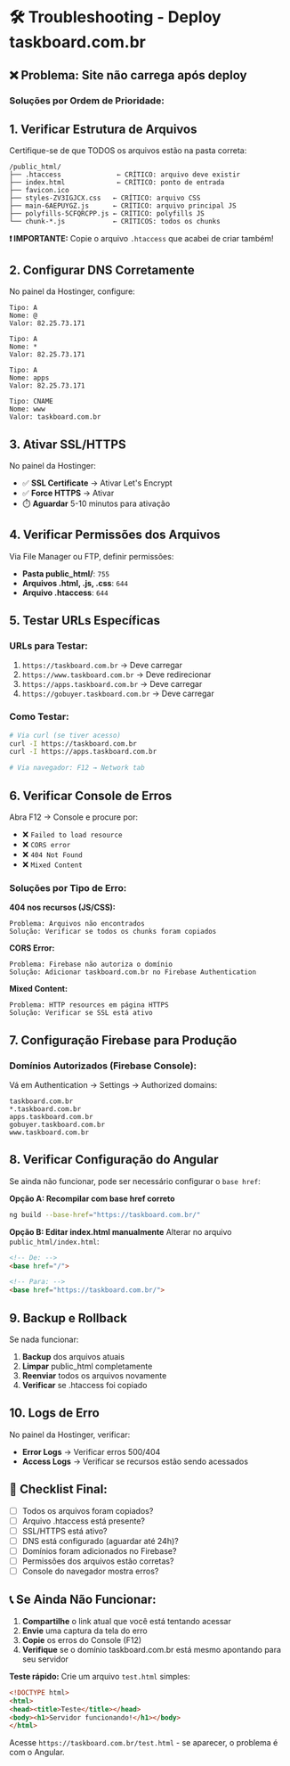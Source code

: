 # 🛠️ Troubleshooting - Deploy taskboard.com.br

## ❌ Problema: Site não carrega após deploy

### **Soluções por Ordem de Prioridade:**

## 1. **Verificar Estrutura de Arquivos**
Certifique-se de que TODOS os arquivos estão na pasta correta:

```
/public_html/
├── .htaccess              ← CRÍTICO: arquivo deve existir
├── index.html             ← CRÍTICO: ponto de entrada
├── favicon.ico
├── styles-ZV3IGJCX.css   ← CRÍTICO: arquivo CSS
├── main-6AEPUYGZ.js      ← CRÍTICO: arquivo principal JS
├── polyfills-5CFQRCPP.js ← CRÍTICO: polyfills JS
└── chunk-*.js            ← CRÍTICOS: todos os chunks
```

**❗ IMPORTANTE:** Copie o arquivo `.htaccess` que acabei de criar também!

## 2. **Configurar DNS Corretamente**
No painel da Hostinger, configure:

```
Tipo: A
Nome: @
Valor: 82.25.73.171

Tipo: A  
Nome: *
Valor: 82.25.73.171

Tipo: A
Nome: apps
Valor: 82.25.73.171

Tipo: CNAME
Nome: www
Valor: taskboard.com.br
```

## 3. **Ativar SSL/HTTPS**
No painel da Hostinger:
- ✅ **SSL Certificate** → Ativar Let's Encrypt
- ✅ **Force HTTPS** → Ativar
- ⏱️ **Aguardar** 5-10 minutos para ativação

## 4. **Verificar Permissões dos Arquivos**
Via File Manager ou FTP, definir permissões:
- **Pasta public_html/**: `755`
- **Arquivos .html, .js, .css**: `644`
- **Arquivo .htaccess**: `644`

## 5. **Testar URLs Específicas**

### **URLs para Testar:**
1. `https://taskboard.com.br` → Deve carregar
2. `https://www.taskboard.com.br` → Deve redirecionar
3. `https://apps.taskboard.com.br` → Deve carregar
4. `https://gobuyer.taskboard.com.br` → Deve carregar

### **Como Testar:**
```bash
# Via curl (se tiver acesso)
curl -I https://taskboard.com.br
curl -I https://apps.taskboard.com.br

# Via navegador: F12 → Network tab
```

## 6. **Verificar Console de Erros**
Abra F12 → Console e procure por:
- ❌ `Failed to load resource`
- ❌ `CORS error`
- ❌ `404 Not Found`
- ❌ `Mixed Content`

### **Soluções por Tipo de Erro:**

**404 nos recursos (JS/CSS):**
```
Problema: Arquivos não encontrados
Solução: Verificar se todos os chunks foram copiados
```

**CORS Error:**
```
Problema: Firebase não autoriza o domínio
Solução: Adicionar taskboard.com.br no Firebase Authentication
```

**Mixed Content:**
```
Problema: HTTP resources em página HTTPS
Solução: Verificar se SSL está ativo
```

## 7. **Configuração Firebase para Produção**

### **Domínios Autorizados (Firebase Console):**
Vá em Authentication → Settings → Authorized domains:

```
taskboard.com.br
*.taskboard.com.br
apps.taskboard.com.br
gobuyer.taskboard.com.br
www.taskboard.com.br
```

## 8. **Verificar Configuração do Angular**

Se ainda não funcionar, pode ser necessário configurar o `base href`:

**Opção A: Recompilar com base href correto**
```bash
ng build --base-href="https://taskboard.com.br/"
```

**Opção B: Editar index.html manualmente**
Alterar no arquivo `public_html/index.html`:
```html
<!-- De: -->
<base href="/">

<!-- Para: -->
<base href="https://taskboard.com.br/">
```

## 9. **Backup e Rollback**
Se nada funcionar:

1. **Backup** dos arquivos atuais
2. **Limpar** public_html completamente
3. **Reenviar** todos os arquivos novamente
4. **Verificar** se .htaccess foi copiado

## 10. **Logs de Erro**
No painel da Hostinger, verificar:
- **Error Logs** → Verificar erros 500/404
- **Access Logs** → Verificar se recursos estão sendo acessados

## 🚨 **Checklist Final:**

- [ ] Todos os arquivos foram copiados?
- [ ] Arquivo .htaccess está presente?
- [ ] SSL/HTTPS está ativo?
- [ ] DNS está configurado (aguardar até 24h)?
- [ ] Domínios foram adicionados no Firebase?
- [ ] Permissões dos arquivos estão corretas?
- [ ] Console do navegador mostra erros?

## 📞 **Se Ainda Não Funcionar:**

1. **Compartilhe** o link atual que você está tentando acessar
2. **Envie** uma captura da tela do erro
3. **Copie** os erros do Console (F12)
4. **Verifique** se o domínio taskboard.com.br está mesmo apontando para seu servidor

**Teste rápido:** Crie um arquivo `test.html` simples:
```html
<!DOCTYPE html>
<html>
<head><title>Teste</title></head>
<body><h1>Servidor funcionando!</h1></body>
</html>
```

Acesse `https://taskboard.com.br/test.html` - se aparecer, o problema é com o Angular.